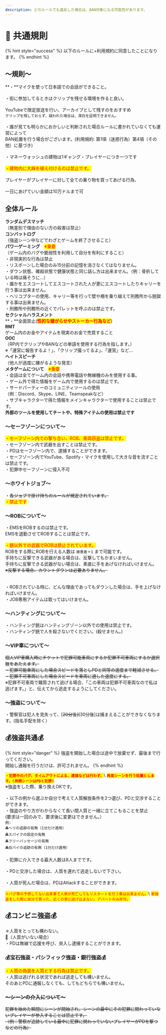 ```yaml
---
description: どのルールでも違反した場合は、BAN対象になる可能性があります。
---
```


# 📘 共通規則

{% hint style="success" %}
以下のルールに+利用規約に同意したことになります。
{% endhint %}

## ～**規則～**

**・**マイクを使って日本語での会話ができること。\
\
・街に参加してるときはクリップを残せる環境を作ると良い。 \
\
YouTubeで限定放送を行い、アーカイブとして残すのをおすすめ\
&#x20;`クリップを残しておらず、疑われた場合は、潔白を証明できません。`\
\
・誰が見ても明らかにおかしいと判断された場合ルールに書かれていなくても運営によって\
BAN処置を行う場合がございます。(利用規約: 第1項（迷惑行為）第4項（その他）に基づき)\
\
・マネーウォッシュの建物は1ギャング・プレイヤーにつき一つです\
\
<mark style="color:red;">・建物内に大麻を植え付けるのは禁止です。</mark>\
\
プレイヤーがプレイヤーに対して全ての乗り物を買ってあげる行為、\
\
一日にあげていい金額は10万ドルまで可

## 全体ルール

**ランダムデスマッチ**\
（無差別で理由のない方の殺害は禁止）\
**コンバットログ**\
（強盗シーン中などでわざとゲームを終了させること）\
**パワーゲーミング**　<mark style="color:red;">※重要</mark>\
（ゲーム内のバグや脆弱性を利用して自分を有利にすること）\
・非現実的な行為は禁止\
・リスポーンした場合のみ15分前の記憶を消さなくてはなりません。\
・ダウン状態、確殺状態で健康状態と同じ話し方は出来ません。（例：骨折している時は痛そうに...）\
・誰かをエスコートしてエスコートされた人が更にエスコートしたりキャリーを行う事は出来ません。\
・ヘリコプターの使用、キャリー等を行って壁や柵を乗り越えて刑務所から脱獄する事は出来ません。\
・刑務所や刑務所の近くでパレットを呼ぶのは禁止です。\
**セクシャルハラスメント**\
**・**全面禁止(<mark style="color:red;">**性的な嫌がらせやストーカー行為など**</mark>)\
**RMT**\
ゲーム内のお金やアイテムを現実のお金で売買すること\
**OOC**\
（RP内でクリップやBANなどの単語を使用する行為を指します。）\
※「運営に報告するよ！」、「クリップ撮ってるよ」、「運営」など…\
**ヘイトスピーチ**\
（他人が過度に嫌がるような発言）\
**メタゲームについて**　<mark style="color:red;">※重要</mark>\
・会話は全てゲーム内の会話や携帯電話や無線機のみを使用する事。\
・ゲーム外で得た情報をゲーム内で使用するのは禁止です。\
・サードパーティーのコミュニティツールの使用\
（例：Discord、Skype、LINE、Teamspeakなど）\
・サブキャラクターで得た情報をメインキャラクターで使用することは禁止です。\
**外部のツールを使用してチートや、特殊アイテムの使用は禁止です**

### ～セーフゾーンについて～

<mark style="color:red;">・セーフゾーン内での撃ち合い、ROB、車両窃盗は禁止です。</mark>\
・セーフゾーン内で武器を出すことは禁止です。\
・PDはセーフゾーン内で、逮捕することができます。\
・セーフゾーン内でYouTube、Spotify・マイクを使用して大きな音を流すことは禁止です。\
・犯罪中セーフゾーンに侵入不可

### **～ホワイトジョブ～**

・~~各ジョブで掛け持ちのルールが規定されています。~~\
<mark style="color:red;">・禁止です</mark>

### **～ROBについて～**

・EMSをROBするのは禁止です。\
EMSを退勤させてROBすることは禁止です。\
\
<mark style="color:red;">・銃以外での武器でROBは禁止されています。</mark>\
ROBをする際にROBを行える人数は `被害者＋1` まで可能です。\
手持ちに反撃できる武器がある場合は、反撃してもかまいません。\
手持ちに反撃できる武器がない場合は、素直に手をあげなければいけません。\
~~※反撃する場合、カウントダウンは必要ありません。~~\
\
\
・ROBされている時に、どんな理由であってもダウンした場合は、手を上げなければいけません。\
・JOB専用アイテムは取ってはいけません。

### **～ハンティングについて～**

・ハンティング銃はハンティングゾーン以外での使用は禁止です。\
・ハンティング銃で人を殺さないでください。(殺せません。)

### **～VIP車について～**

~~個人VIP車購入時にチケットで犯罪可能車両にするか犯罪不可車両にするか選択肢をあたえます。~~\
~~・犯罪可能車両にした場合スピードを落としPDと同等の速度まで軽減させる。~~\
~~・犯罪不可車両にした場合スピードを車両に適した速度にする。~~\
※犯罪不可車両で職質されて逃げる場合、「この車両は犯罪不可車両なので私は逃げます。」と、伝えてから逃走するようにしてください。

### **～強盗について～**

・警察官は犯人を見失って、\[~~20分~~後~~]\[~~30分後]は捕まえることができなくなります。(指名手配を除く）

## **💰強盗共通💰**

{% hint style="danger" %}
強盗を開始した場合は途中で放棄せず、最後まで行ってください。\
開始し通報を行うだけは、許可されません。
{% endhint %}

<mark style="color:red;">**`・犯罪中のバグ、タイムアウトによる、逮捕などは行わず、`**</mark>\ <mark style="color:red;">**`再度シーンを行う処置とします。(再開シーンはPDと犯罪)`**</mark>\
※強盗をした際、乗り換えOKです。\
\
・以下の例から選ぶか自分で考えて人質解放条件を2つ選び、PDと交渉することができます。\
・強盗のやり方がわからなくて長い間人質と一緒に立てこもることを禁止\
(要求は一回のみで、要求後に変更はできません。）\
`例:`\
`🚔ヘリの追跡の有無（1分だけ適用）`\
`🚔スパイクの設定の有無`\
`🚔フリーパッセージの有無`\
`🚔白バイの追跡の有無（1分だけ適用）`\
\
・犯罪に介入できる最大人数は8人までです。\
\
・PDと交渉した場合は、人質を連れて逃走しないで下さい。\
\
・人質が死んだ場合は、PDはAttackすることができます。\
\
<mark style="color:red;">`※バグ等の予想してない出来事で人質が死亡してもリスタートを行う事は出来ません。`</mark>\ <mark style="color:red;">`家強盗をした際に自分で買った、近くの家に逃げ込まない、アパートのみ許可。`</mark>

## **💰コンビニ強盗💰**

＊人質をとっても構わない。\
🚨（人質がいない場合）\
・PDは無線で応援を呼び、突入し逮捕することができます。

### **💰**宝石強盗・パシフィック強盗・銀行強盗**💰**

<mark style="color:red;">・人質の偽装を人質とする行為は禁止です。</mark>\
・人質は逃げれる状況であれば逃走しても構いません。\
そのあとPDに通報しなくても、してもどちらでも構いません。

### ~~**～シーンの介入について～**~~

~~犯罪を始めた瞬間にシーンが開始され、シーンの最中にその犯罪に関わっていないプレイヤーが参入することは禁止です。~~\
~~（例：警察が追跡している最中に犯罪に関わっていないプレイヤーがPDを撃つなどの行為）~~
